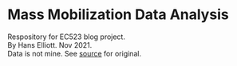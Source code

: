 # Mass Mobilization Data Analysis


Respository for EC523 blog project.  
By Hans Elliott. Nov 2021.  
Data is not mine. See [source]("https://massmobilization.github.io/about.html") for original.
